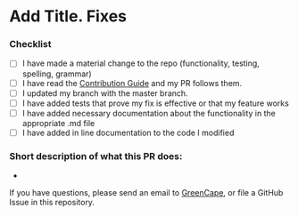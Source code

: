 <!--
We appreciate the effort for this pull request but before that please make sure you read the contribution guidelines given above, then fill out the blanks below.

Please enter each Issue number you are resolving in your PR after one of the following words [Fixes, Closes, Resolves]. This will auto-link these issues and close them when this PR is merged!
e.g. 
Fixes #1
Closes #2
-->

# Add Title. Fixes # 

### Checklist

- [ ] I have made a material change to the repo (functionality, testing, spelling, grammar)
- [ ] I have read the [Contribution Guide](CONTRIBUTING.md) and my PR follows them.
- [ ] I updated my branch with the master branch.
- [ ] I have added tests that prove my fix is effective or that my feature works
- [ ] I have added necessary documentation about the functionality in the appropriate .md file
- [ ] I have added in line documentation to the code I modified

### Short description of what this PR does:

- 


If you have questions, please send an email to [GreenCape](mailto:nbraczek@bsds.de), or file a GitHub Issue in this repository.

<!-- This PR template was taken from one of SendGrid's repositories. --> 
